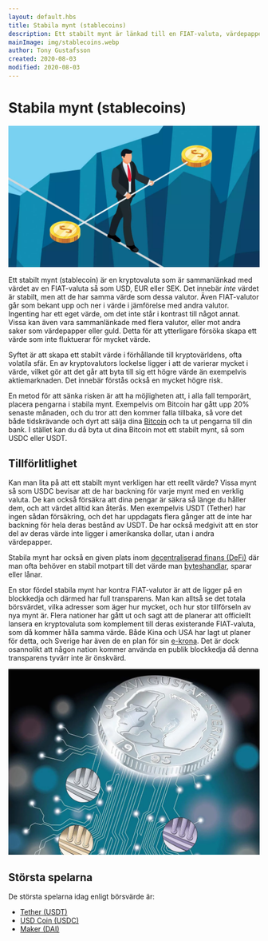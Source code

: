 ```yaml
---
layout: default.hbs
title: Stabila mynt (stablecoins)
description: Ett stabilt mynt är länkad till en FIAT-valuta, värdepapper eller exempelvis guld. Syftet är att ha ett stabilare värde att trada gentemot.
mainImage: img/stablecoins.webp
author: Tony Gustafsson
created: 2020-08-03
modified: 2020-08-03
---
```


# Stabila mynt (stablecoins)

![Stabila mynt (stablecoins)](../img/stablecoins.webp 'Stabila mynt (stablecoins)')

Ett stabilt mynt (stablecoin) är en kryptovaluta som är sammanlänkad med värdet av en FIAT-valuta så som USD, EUR eller SEK. Det innebär _inte_ värdet är stabilt, men att de har samma värde som dessa valutor. Även FIAT-valutor går som bekant upp och ner i värde i jämförelse med andra valutor. Ingenting har ett eget värde, om det inte står i kontrast till något annat. Vissa kan även vara sammanlänkade med flera valutor, eller mot andra saker som värdepapper eller guld. Detta för att ytterligare försöka skapa ett värde som inte fluktuerar för mycket värde.

Syftet är att skapa ett stabilt värde i förhållande till kryptovärldens, ofta volatila sfär. En av kryptovalutors lockelse ligger i att de varierar mycket i värde, vilket gör att det går att byta till sig ett högre värde än exempelvis aktiemarknaden. Det innebär förstås också en mycket högre risk.

En metod för att sänka risken är att ha möjligheten att, i alla fall temporärt, placera pengarna i stabila mynt. Exempelvis om Bitcoin har gått upp 20% senaste månaden, och du tror att den kommer falla tillbaka, så vore det både tidskrävande och dyrt att sälja dina [Bitcoin](/kryptovalutor/bitcoin.html) och ta ut pengarna till din bank. I stället kan du då byta ut dina Bitcoin mot ett stabilt mynt, så som USDC eller USDT.

## Tillförlitlighet

Kan man lita på att ett stabilt mynt verkligen har ett reellt värde? Vissa mynt så som USDC bevisar att de har backning för varje mynt med en verklig valuta. De kan också försäkra att dina pengar är säkra så länge du håller dem, och att värdet alltid kan återås. Men exempelvis USDT (Tether) har ingen sådan försäkring, och det har uppdagats flera gånger att de inte har backning för hela deras bestånd av USDT. De har också medgivit att en stor del av deras värde inte ligger i amerikanska dollar, utan i andra värdepapper.

Stabila mynt har också en given plats inom [decentraliserad finans (DeFi)](/marknaden/decentraliserad-finans.html) där man ofta behöver en stabil motpart till det värde man [byteshandlar](/marknaden/byteshandel.html), sparar eller lånar.

En stor fördel stabila mynt har kontra FIAT-valutor är att de ligger på en blockkedja och därmed har full transparens. Man kan alltså se det totala börsvärdet, vilka adresser som äger hur mycket, och hur stor tillförseln av nya mynt är. Flera nationer har gått ut och sagt att de planerar att officiellt lansera en kryptovaluta som komplement till deras existerande FIAT-valuta, som då kommer hålla samma värde. Både Kina och USA har lagt ut planer för detta, och Sverige har även de en plan för sin [e-krona](https://www.riksbank.se/sv/betalningar--kontanter/e-krona/). Det är dock osannolikt att någon nation kommer använda en publik blockkedja då denna transparens tyvärr inte är önskvärd.

![Sveriges e-krona](../img/stablecoins-ekrona.webp 'Sveriges e-krona')

## Största spelarna

De största spelarna idag enligt börsvärde är:

-   [Tether (USDT)](https://tether.to/)
-   [USD Coin (USDC)](https://www.circle.com/en/usdc)
-   [Maker (DAI)](https://makerdao.com/)
